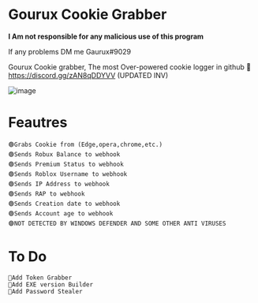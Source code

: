 # Gourux Cookie Grabber

**I Am not responsible for any malicious use of this program**

If any problems DM me Gaurux#9029

Gourux Cookie grabber, The most Over-powered cookie logger in github 🤯 
https://discord.gg/zAN8qDDYVV (UPDATED INV)

![image](https://cdn.discordapp.com/attachments/1065926441973325854/1074658799643795507/image.png)

# Feautres
	🟢Grabs Cookie from (Edge,opera,chrome,etc.)
	🟢Sends Robux Balance to webhook
	🟢Sends Premium Status to webhook
	🟢Sends Roblox Username to webhook
	🟢Sends IP Address to webhook
	🟢Sends RAP to webhook
	🟢Sends Creation date to webhook
	🟢Sends Account age to webhook
	🟣NOT DETECTED BY WINDOWS DEFENDER AND SOME OTHER ANTI VIRUSES
# To Do
	💎Add Token Grabber
	💎Add EXE version Builder
	💎Add Password Stealer
